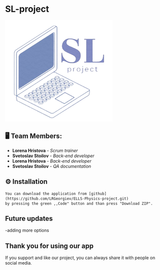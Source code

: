 # SL-project

<img src="img/logoimg.png" width="350px">
</p>

## 🖥 Team Members:
* **Lorena Hristova** - *Scrum trainer* 
* **Svetoslav Stoilov** - *Back-end developer* 
* **Lorena Hristova** - *Back-end developer* 
* **Svetoslav Stoilov** - *QA documentation* 

   
## ⚙ Installation
```
You can download the application from [github](https://github.com/LRGeorgiev/ELLS-Physics-project.git) 
by pressing the green ,,Code" button and than press "Download ZIP".
 ```
 
## Future updates

-adding more options

## Thank you for using our app
If you support and like our project, you can always share it with people on social media.
